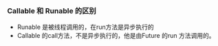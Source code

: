 ### Callable 和 Runable 的区别
* Runable 是被线程调用的，在run方法是异步执行的
* Callable 的call方法，不是异步执行的，他是由Future 的run 方法调用的。